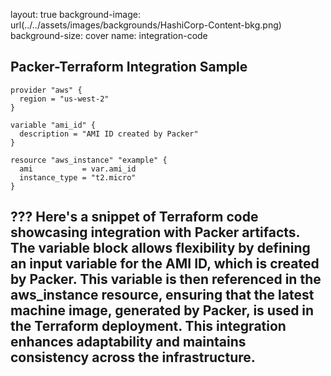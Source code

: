 layout: true
background-image: url(../../assets/images/backgrounds/HashiCorp-Content-bkg.png)
background-size: cover
name: integration-code

##  Packer-Terraform Integration Sample

```hcl
provider "aws" {
  region = "us-west-2"
}

variable "ami_id" {
  description = "AMI ID created by Packer"
}

resource "aws_instance" "example" {
  ami           = var.ami_id
  instance_type = "t2.micro"
}
```
???
Here's a snippet of Terraform code showcasing integration with Packer artifacts. The variable block allows flexibility by defining an input variable for the AMI ID, which is created by Packer. This variable is then referenced in the aws_instance resource, ensuring that the latest machine image, generated by Packer, is used in the Terraform deployment. This integration enhances adaptability and maintains consistency across the infrastructure.
---
